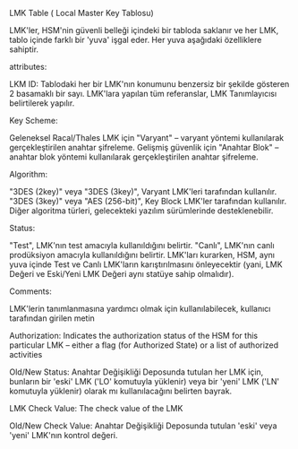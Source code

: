 LMK Table ( Local Master Key Tablosu)

LMK'ler, HSM'nin güvenli belleği içindeki bir tabloda saklanır ve her LMK, tablo içinde farklı bir 'yuva' işgal eder. Her yuva aşağıdaki özelliklere sahiptir.


attributes:

LKM ID: Tablodaki her bir LMK'nın konumunu benzersiz bir şekilde gösteren 2 basamaklı bir sayı. LMK'lara yapılan tüm referanslar, LMK Tanımlayıcısı belirtilerek yapılır.


Key Scheme: 

Geleneksel Racal/Thales LMK için "Varyant" – varyant yöntemi kullanılarak gerçekleştirilen anahtar şifreleme.
Gelişmiş güvenlik için "Anahtar Blok" – anahtar blok yöntemi kullanılarak gerçekleştirilen anahtar şifreleme.


Algorithm:

"3DES (2key)" veya "3DES (3key)", Varyant LMK'leri tarafından kullanılır.
"3DES (3key)" veya "AES (256-bit)", Key Block LMK'ler tarafından kullanılır.
Diğer algoritma türleri, gelecekteki yazılım sürümlerinde desteklenebilir.


Status:

"Test", LMK'nın test amacıyla kullanıldığını belirtir.
"Canlı", LMK'nın canlı prodüksiyon amacıyla kullanıldığını belirtir.
LMK'ları kurarken, HSM, aynı yuva içinde Test ve Canlı LMK'ların karıştırılmasını önleyecektir (yani, LMK Değeri ve Eski/Yeni LMK Değeri aynı statüye sahip olmalıdır).

Comments:

LMK'lerin tanımlanmasına yardımcı olmak için kullanılabilecek, kullanıcı tarafından girilen metin


Authorization:
Indicates the authorization status of the HSM for this particular LMK – either a flag (for Authorized State) or a list of authorized activities

Old/New Status:
Anahtar Değişikliği Deposunda tutulan her LMK için, bunların bir 'eski' LMK ('LO' komutuyla yüklenir) veya bir 'yeni' LMK ('LN' komutuyla yüklenir) olarak mı kullanılacağını belirten bayrak.

LMK Check Value:
The check value of the LMK

Old/New Check Value:
Anahtar Değişikliği Deposunda tutulan 'eski' veya 'yeni' LMK'nın kontrol değeri.

